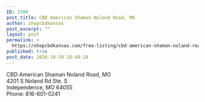 ```yaml
---
ID: 2380
post_title: CBD American Shaman Noland Road, MO
author: shopcbdkansas
post_excerpt: ""
layout: post
permalink: >
  https://shopcbdkansas.com/free-listing/cbd-american-shaman-noland-road-mo/
published: true
post_date: 2020-10-19 18:49:24
---
```

<!-- wp:paragraph -->
<p>CBD American Shaman Noland Road, MO <br>4201 S Noland Rd Ste. S <br>Independence, MO 64055 <br>Phone: 816-601-0241 </p>
<!-- /wp:paragraph -->

<!-- wp:block {"ref":2251} /-->